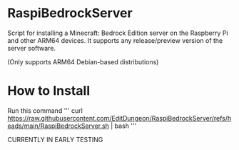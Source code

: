 # RaspiBedrockServer
Script for installing a Minecraft: Bedrock Edition server on the Raspberry Pi and other ARM64 devices.
It supports any release/preview version of the server software.

(Only supports ARM64 Debian-based distributions)

# How to Install
Run this command ''' curl https://raw.githubusercontent.com/EditDungeon/RaspiBedrockServer/refs/heads/main/RaspiBedrockServer.sh | bash  '''


CURRENTLY IN EARLY TESTING
